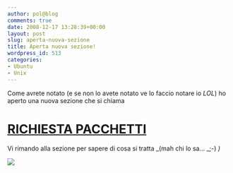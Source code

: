 ```yaml
---
author: pol@blog
comments: true
date: 2008-12-17 13:28:39+00:00
layout: post
slug: aperta-nuova-sezione
title: Aperta nuova sezione!
wordpress_id: 513
categories:
- Ubuntu
- Unix
---
```


Come avrete notato (e se non lo avete notato ve lo faccio notare io _LOL_) ho aperto una nuova sezione che si chiama


# [RICHIESTA PACCHETTI](http://polslinux.wordpress.com/richiesta-pacchetti/)




Vi rimando alla sezione per sapere di cosa si tratta _(mah chi lo sa... _;-) _)_




[![](http://www.allfreeportal.com/imghost/thumbs/711022Immagine.jpeg)](http://www.allfreeportal.com/imghost/viewer.php?id=711022Immagine.jpeg)
